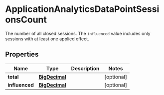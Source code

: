 

# ApplicationAnalyticsDataPointSessionsCount

The number of all closed sessions. The `influenced` value includes only sessions with at least one applied effect.
## Properties

Name | Type | Description | Notes
------------ | ------------- | ------------- | -------------
**total** | [**BigDecimal**](BigDecimal.md) |  |  [optional]
**influenced** | [**BigDecimal**](BigDecimal.md) |  |  [optional]




